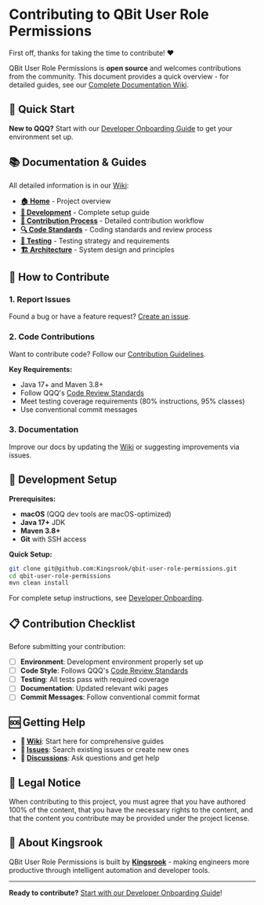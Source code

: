 # Contributing to QBit User Role Permissions

First off, thanks for taking the time to contribute! ❤️

QBit User Role Permissions is **open source** and welcomes contributions from the community. This document provides a quick overview - for detailed guides, see our [Complete Documentation Wiki](https://github.com/Kingsrook/qqq.wiki).

## 🚀 Quick Start

**New to QQQ?** Start with our [Developer Onboarding Guide](https://github.com/Kingsrook/qqq.wiki/Developer-Onboarding) to get your environment set up.

## 📚 Documentation & Guides

All detailed information is in our [Wiki](https://github.com/Kingsrook/qqq.wiki):

- **[🏠 Home](https://github.com/Kingsrook/qqq.wiki/Home)** - Project overview
- **[🔧 Development](https://github.com/Kingsrook/qqq.wiki/Developer-Onboarding)** - Complete setup guide
- **[📝 Contribution Process](https://github.com/Kingsrook/qqq.wiki/Contribution-Guidelines)** - Detailed contribution workflow
- **[🔍 Code Standards](https://github.com/Kingsrook/qqq.wiki/Code-Review-Standards)** - Coding standards and review process
- **[🧪 Testing](https://github.com/Kingsrook/qqq.wiki/Testing)** - Testing strategy and requirements
- **[🏗️ Architecture](https://github.com/Kingsrook/qqq.wiki/High-Level-Architecture)** - System design and principles

## 🤝 How to Contribute

### **1. Report Issues**
Found a bug or have a feature request? [Create an issue](https://github.com/Kingsrook/qqq/issues).

### **2. Code Contributions**
Want to contribute code? Follow our [Contribution Guidelines](https://github.com/Kingsrook/qqq.wiki/Contribution-Guidelines).

**Key Requirements:**
- Java 17+ and Maven 3.8+
- Follow QQQ's [Code Review Standards](https://github.com/Kingsrook/qqq.wiki/Code-Review-Standards)
- Meet testing coverage requirements (80% instructions, 95% classes)
- Use conventional commit messages

### **3. Documentation**
Improve our docs by updating the [Wiki](https://github.com/Kingsrook/qqq.wiki) or suggesting improvements via issues.

## 🔧 Development Setup

**Prerequisites:**
- **macOS** (QQQ dev tools are macOS-optimized)
- **Java 17+** JDK
- **Maven 3.8+**
- **Git** with SSH access

**Quick Setup:**
```bash
git clone git@github.com:Kingsrook/qbit-user-role-permissions.git
cd qbit-user-role-permissions
mvn clean install
```

For complete setup instructions, see [Developer Onboarding](https://github.com/Kingsrook/qqq.wiki/Developer-Onboarding).

## 📋 Contribution Checklist

Before submitting your contribution:

- [ ] **Environment**: Development environment properly set up
- [ ] **Code Style**: Follows QQQ's [Code Review Standards](https://github.com/Kingsrook/qqq.wiki/Code-Review-Standards)
- [ ] **Testing**: All tests pass with required coverage
- [ ] **Documentation**: Updated relevant wiki pages
- [ ] **Commit Messages**: Follow conventional commit format

## 🆘 Getting Help

- **📖 [Wiki](https://github.com/Kingsrook/qqq.wiki)**: Start here for comprehensive guides
- **🐛 [Issues](https://github.com/Kingsrook/qqq/issues)**: Search existing issues or create new ones
- **💬 [Discussions](https://github.com/Kingsrook/qqq/discussions)**: Ask questions and get help

## 📄 Legal Notice

When contributing to this project, you must agree that you have authored 100% of the content, that you have the necessary rights to the content, and that the content you contribute may be provided under the project license.

## 🏢 About Kingsrook

QBit User Role Permissions is built by **[Kingsrook](https://qrun.io)** - making engineers more productive through intelligent automation and developer tools.

---

**Ready to contribute?** [Start with our Developer Onboarding Guide](https://github.com/Kingsrook/qqq.wiki/Developer-Onboarding)!